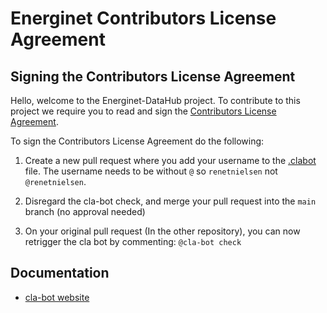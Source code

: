 # Energinet Contributors License Agreement

## Signing the Contributors License Agreement

Hello, welcome to the Energinet-DataHub project.
To contribute to this project we require you to read and sign the [Contributors License Agreement](Energinet-DataHub-cla.md).

To sign the Contributors License Agreement do the following:

1. Create a new pull request where you add your username to the [.clabot](.clabot) file. The username needs to be without `@` so `renetnielsen` not `@renetnielsen`.

2. Disregard the cla-bot check, and merge your pull request into the `main` branch (no approval needed)

3. On your original pull request (In the other repository), you can now retrigger the cla bot by commenting: `@cla-bot check`

## Documentation

- [cla-bot website](https://finos.github.io/cla-bot/)
